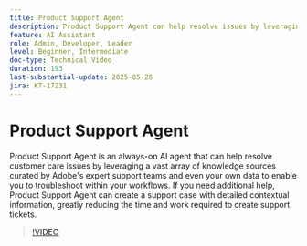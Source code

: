 ```yaml
---
title: Product Support Agent
description: Product Support Agent can help resolve issues by leveraging a vast array of knowledge sources curated by Adobe's expert support teams and even your own data. If you need additional help, Product Support Agent can now create a support case with detailed contextual information.
feature: AI Assistant
role: Admin, Developer, Leader
level: Beginner, Intermediate
doc-type: Technical Video
duration: 193
last-substantial-update: 2025-05-28
jira: KT-17231
---
```


# Product Support Agent

Product Support Agent is an always-on AI agent that can help resolve customer care issues by leveraging a vast array of knowledge sources curated by Adobe's expert support teams and even your own data to enable you to troubleshoot within your workflows. If you need additional help, Product Support Agent can create a support case with detailed contextual information, greatly reducing the time and work required to create support tickets.

>[!VIDEO](https://video.tv.adobe.com/v/3443183/?learn=on&enablevpops)
